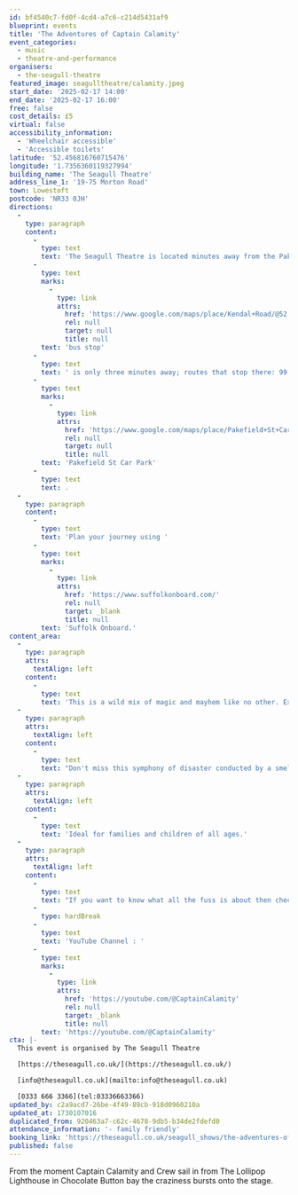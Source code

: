 ```yaml
---
id: bf4540c7-fd0f-4cd4-a7c6-c214d5431af9
blueprint: events
title: 'The Adventures of Captain Calamity'
event_categories:
  - music
  - theatre-and-performance
organisers:
  - the-seagull-theatre
featured_image: seagulltheatre/calamity.jpeg
start_date: '2025-02-17 14:00'
end_date: '2025-02-17 16:00'
free: false
cost_details: £5
virtual: false
accessibility_information:
  - 'Wheelchair accessible'
  - 'Accessible toilets'
latitude: '52.456816760715476'
longitude: '1.7356360119327994'
building_name: 'The Seagull Theatre'
address_line_1: '19-75 Morton Road'
town: Lowestoft
postcode: 'NR33 0JH'
directions:
  -
    type: paragraph
    content:
      -
        type: text
        text: 'The Seagull Theatre is located minutes away from the Pakefield Beach. The nearest '
      -
        type: text
        marks:
          -
            type: link
            attrs:
              href: 'https://www.google.com/maps/place/Kendal+Road/@52.4576983,1.7353206,19.01z/data=!4m23!1m16!4m15!1m6!1m2!1s0x47da1a4971b973c9:0x2c84b33fec5a721b!2sKendal+Road,+Lowestoft+NR33+0PD!2m2!1d1.7355958!2d52.4583896!1m6!1m2!1s0x47da1a4994894eb3:0x507aba8852d97178!2sThe+Seagull,+19-75+Morton+Rd,+Pakefield,+Lowestoft+NR33+0JH!2m2!1d1.7356033!2d52.4566925!3e2!3m5!1s0x47da1a497726cb69:0xa3de9b97c36f9552!8m2!3d52.458103!4d1.735413!16s%2Fg%2F1q67ckbl6'
              rel: null
              target: null
              title: null
        text: 'bus stop'
      -
        type: text
        text: ' is only three minutes away; routes that stop there: 99 Coastal Clipper, X2 Coastlink, 902 and X21 Coastlink. The closest parking is '
      -
        type: text
        marks:
          -
            type: link
            attrs:
              href: 'https://www.google.com/maps/place/Pakefield+St+Car+Park/@52.4572396,1.7325911,17.25z/data=!4m23!1m16!4m15!1m6!1m2!1s0x47da1a4971b973c9:0x2c84b33fec5a721b!2sKendal+Road,+Lowestoft+NR33+0PD!2m2!1d1.7355958!2d52.4583896!1m6!1m2!1s0x47da1a4994894eb3:0x507aba8852d97178!2sThe+Seagull,+19-75+Morton+Rd,+Pakefield,+Lowestoft+NR33+0JH!2m2!1d1.7356033!2d52.4566925!3e2!3m5!1s0x47da1b5e1c31d843:0x69c464699df856ce!8m2!3d52.4557954!4d1.7376769!16s%2Fg%2F11frs3mqjx'
              rel: null
              target: null
              title: null
        text: 'Pakefield St Car Park'
      -
        type: text
        text: .
  -
    type: paragraph
    content:
      -
        type: text
        text: 'Plan your journey using '
      -
        type: text
        marks:
          -
            type: link
            attrs:
              href: 'https://www.suffolkonboard.com/'
              rel: null
              target: _blank
              title: null
        text: 'Suffolk Onboard.'
content_area:
  -
    type: paragraph
    attrs:
      textAlign: left
    content:
      -
        type: text
        text: 'This is a wild mix of magic and mayhem like no other. Expect 55 minutes of jaw dropping family fun and insanity featuring marvellous magic, bombastic balloons, beautiful bubbles, silly science, gigglesome games, cheeky tunes, one or two custard pies and enough craziness to send you into a fit of giggles before the curtain comes crashing down.'
  -
    type: paragraph
    attrs:
      textAlign: left
    content:
      -
        type: text
        text: "Don't miss this symphony of disaster conducted by a smelly dragon, a magical musical Story Teller and the biggest buffoon of all, Captain Calamity."
  -
    type: paragraph
    attrs:
      textAlign: left
    content:
      -
        type: text
        text: 'Ideal for families and children of all ages.'
  -
    type: paragraph
    attrs:
      textAlign: left
    content:
      -
        type: text
        text: "If you want to know what all the fuss is about then check out Captain Calamity's very own"
      -
        type: hardBreak
      -
        type: text
        text: 'YouTube Channel : '
      -
        type: text
        marks:
          -
            type: link
            attrs:
              href: 'https://youtube.com/@CaptainCalamity'
              rel: null
              target: _blank
              title: null
        text: 'https://youtube.com/@CaptainCalamity'
cta: |-
  This event is organised by The Seagull Theatre

  [https://theseagull.co.uk/](https://theseagull.co.uk/)

  [info@theseagull.co.uk](mailto:info@theseagull.co.uk)

  [0333 666 3366](tel:03336663366)
updated_by: c2a9acd7-26be-4f49-89cb-918d0960210a
updated_at: 1730107016
duplicated_from: 920463a7-c62c-4678-9db5-b34de2fdefd0
attendance_information: '- family friendly'
booking_link: 'https://theseagull.co.uk/seagull_shows/the-adventures-of-captain-calamity/'
published: false
---
```

From the moment Captain Calamity and Crew sail in from The Lollipop Lighthouse in Chocolate Button bay the craziness bursts onto the stage.